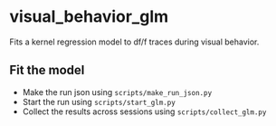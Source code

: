 # visual_behavior_glm
Fits a kernel regression model to df/f traces during visual behavior. 

## Fit the model
- Make the run json using `scripts/make_run_json.py`
- Start the run using `scripts/start_glm.py`
- Collect the results across sessions using `scripts/collect_glm.py`
